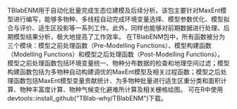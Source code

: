 TBlabENM用于自动化批量完成生态位建模及后续分析。该包主要针对MaxEnt模型进行编写，能够多物种、多线程自动完成环境变量选择、模型参数优化、模型拟合与评价、适生区投影等一系列工作。此外，同样也能够对前期数据进行处理、后期模型结果分析，极大地提高了工作效率。
在TBlabENM包中，所有函数被分为三个模块：模型之前处理函数（Pre-Modelling Functions）、模型构建函数（Modelling Functions）和模型之后处理函数（Post-Modelling Functions）。模型之前处理函数包括环境变量统一、物种分布数据的检查和地理空间过滤；模型构建函数包括为多物种自动构建调优的MaxEnt模型及相关过程函数；模型之后处理函数包括MaxEnt模型变量贡献统计、为多物种批量进行适生区重分类和面积计算、物种丰富度计算、物种气候变化避难所计算及相关栅格绘图。
可在R中使用devtools::install_github("TBlab-why/TBlabENM")下载。
